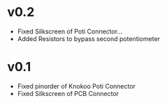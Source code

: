 # v0.2
  - Fixed Silkscreen of Poti Connector...
  - Added Resistors to bypass second potentiometer

# v0.1
  - Fixed pinorder of Knokoo Poti Connector
  - Fixed Silkscreen of PCB Connector
